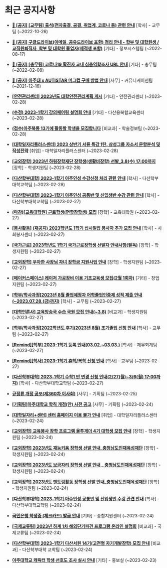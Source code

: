 # 최근 공지사항

* **[📌 [공지] [교무팀] 출석(전자출결, 공결, 취업계, 코로나 등) 관련 안내](http://ajou.ac.kr/kr/ajou/notice.do?mode=view&amp;articleNo=205552&amp;article.offset=0&amp;articleLimit=30)**
 [학사] - 교무팀 (~2022-10-26)

* **[📌 [공지] 구글드라이브(이메일, 공유드라이브 포함) 정리 안내 - 학부 및 대학원생 / 교직원퇴직자, 학부 및 대학원 졸업자(제적생 포함)](http://ajou.ac.kr/kr/ajou/notice.do?mode=view&amp;articleNo=202858&amp;article.offset=0&amp;articleLimit=30)**
 [기타] - 정보시스템팀 (~2022-08-17)

* **[📌 [공지] [총무팀] 코로나19 확진자 교내 심층역학조사 URL 안내](http://ajou.ac.kr/kr/ajou/notice.do?mode=view&amp;articleNo=180493&amp;article.offset=0&amp;articleLimit=30)**
 [기타] - 총무팀 (~2022-02-08)

* **[📌 [공지] 아주대 x AUTISTAR 머그컵 구매 방법 안내](http://ajou.ac.kr/kr/ajou/notice.do?mode=view&amp;articleNo=147976&amp;article.offset=0&amp;articleLimit=30)**
 [사무] - 커뮤니케이션팀 (~2021-12-16)

* **[[안전관리센터] 2023년도 대학안전관리계획 게시](http://ajou.ac.kr/kr/ajou/notice.do?mode=view&amp;articleNo=211219&amp;article.offset=0&amp;articleLimit=30)**
 [기타] - 안전관리센터 (~2023-02-28)

* **[(수정) 2023-1학기 강의페어링 설명회 안내](http://ajou.ac.kr/kr/ajou/notice.do?mode=view&amp;articleNo=211215&amp;article.offset=0&amp;articleLimit=30)**
 [기타] - 다산융복합교육센터 (~2023-02-28)

* **[(접수)아주북통 13기에 활동할 학생을 모집합니다](http://ajou.ac.kr/kr/ajou/notice.do?mode=view&amp;articleNo=211213&amp;article.offset=0&amp;articleLimit=30)**
 [비교과] - 학술정보팀 (~2023-02-28)

* **[[대학일자리플러스센터] 2023 상반기 서류 특강 1탄. 삼성그룹 자소서 문항분석 및 작성전략](http://ajou.ac.kr/kr/ajou/notice.do?mode=view&amp;articleNo=211208&amp;article.offset=0&amp;articleLimit=30)**
 [취업] - 대학일자리플러스센터 (~2023-02-28)

* **[[교외장학] 2023년 하림장학재단 장학생(생활비장학) 선발_3.8(수) 17:00까지](http://ajou.ac.kr/kr/ajou/notice.do?mode=view&amp;articleNo=211205&amp;article.offset=0&amp;articleLimit=30)**
 [장학] - 학생지원팀 (~2023-02-28)

* **[[다산학부대학] 2023-1학기 아주인성 수강신청 처리 관련 안내](http://ajou.ac.kr/kr/ajou/notice.do?mode=view&amp;articleNo=211200&amp;article.offset=0&amp;articleLimit=30)**
 [학사] - 다산학부대학교학팀 (~2023-02-28)

* **[[다산학부대학] 2023-1학기 아주인성 공통반 및 신입생반 수강 관련 안내](http://ajou.ac.kr/kr/ajou/notice.do?mode=view&amp;articleNo=211177&amp;article.offset=0&amp;articleLimit=30)**
 [학사] - 다산학부대학교학팀 (~2023-02-27)

* **[(마감)[교육대학원] 근로학생(면학장학생) 모집](http://ajou.ac.kr/kr/ajou/notice.do?mode=view&amp;articleNo=211161&amp;article.offset=0&amp;articleLimit=30)**
 [장학] - 교육대학원 (~2023-02-27)

* **[[봉사활동] (재공지) 2023학년도 1학기 십시일밥 봉사자 추가 모집 안내](http://ajou.ac.kr/kr/ajou/notice.do?mode=view&amp;articleNo=211159&amp;article.offset=0&amp;articleLimit=30)**
 [학사] - 사회봉사센터 (~2023-02-27)

* **[[국가근로] 2023학년도 1학기 국가근로장학생 선발자 안내사항(필독)](http://ajou.ac.kr/kr/ajou/notice.do?mode=view&amp;articleNo=211158&amp;article.offset=0&amp;articleLimit=30)**
 [장학] - 학생지원팀 (~2023-02-27)

* **[[교외장학] 우아한 사장님 자녀 장학금 지원사업 안내](http://ajou.ac.kr/kr/ajou/notice.do?mode=view&amp;articleNo=211153&amp;article.offset=0&amp;articleLimit=30)**
 [장학] - 학생지원팀 (~2023-02-27)

* **[[메이커스페이스] 레이저 가공장비 이용 기초교육생 모집(2월 1회차)](http://ajou.ac.kr/kr/ajou/notice.do?mode=view&amp;articleNo=211152&amp;article.offset=0&amp;articleLimit=30)**
 [기타] - 창업지원팀 (~2023-02-27)

* **[[학부/학사과정]2023년 8월 졸업예정자 어학졸업인증제 성적 제출 안내(~2023.07.28.(금)까지)](http://ajou.ac.kr/kr/ajou/notice.do?mode=view&amp;articleNo=211149&amp;article.offset=0&amp;articleLimit=30)**
 [학사] - 교무팀 (~2023-02-27)

* **[[대학언론사] 교육방송국 수습 국원 모집 안내(~3.8)](http://ajou.ac.kr/kr/ajou/notice.do?mode=view&amp;articleNo=211147&amp;article.offset=0&amp;articleLimit=30)**
 [비교과] - 학생지원팀 (~2023-02-27)

* **[[학부/학사과정]2022학년도 후기(2023년 8월) 조기졸업 신청 안내](http://ajou.ac.kr/kr/ajou/notice.do?mode=view&amp;articleNo=211146&amp;article.offset=0&amp;articleLimit=30)**
 [학사] - 교무팀 (~2023-02-27)

* **[[Remind][학부] 2023-1학기 등록 안내(03.02.~03.03.)](http://ajou.ac.kr/kr/ajou/notice.do?mode=view&amp;articleNo=211145&amp;article.offset=0&amp;articleLimit=30)**
 [학사] - 재무회계팀 (~2023-02-27)

* **[[Remind][학사] 2023-1학기 휴학/복학 신청 안내](http://ajou.ac.kr/kr/ajou/notice.do?mode=view&amp;articleNo=211143&amp;article.offset=0&amp;articleLimit=30)**
 [학사] - 교무팀 (~2023-02-27)

* **[[다산학부대학] 2023-1학기 수학1 반 변경 신청 안내(2/27(월)~3/6(월) 17:00까지)](http://ajou.ac.kr/kr/ajou/notice.do?mode=view&amp;articleNo=211138&amp;article.offset=0&amp;articleLimit=30)**
 [학사] - 다산학부대학교학팀 (~2023-02-27)

* **[규정류 개정 공포(제360차 이사회)](http://ajou.ac.kr/kr/ajou/notice.do?mode=view&amp;articleNo=211125&amp;article.offset=0&amp;articleLimit=30)**
 [사무] - 기획팀 (~2023-02-25)

* **[[기획팀]아주대학교 학칙 개정(안) 사전 공고](http://ajou.ac.kr/kr/ajou/notice.do?mode=view&amp;articleNo=211124&amp;article.offset=0&amp;articleLimit=30)**
 [사무] - 기획팀 (~2023-02-24)

* **[[대학일자리+센터] 센터 홈페이지 이용 불가 안내](http://ajou.ac.kr/kr/ajou/notice.do?mode=view&amp;articleNo=211123&amp;article.offset=0&amp;articleLimit=30)**
 [취업] - 대학일자리플러스센터 (~2023-02-24)

* **[[교외장학] 교육봉사 장학 프로그램 올투게더 4기 대학생 모집 안내](http://ajou.ac.kr/kr/ajou/notice.do?mode=view&amp;articleNo=211120&amp;article.offset=0&amp;articleLimit=30)**
 [장학] - 학생지원팀 (~2023-02-24)

* **[[교외장학] 2023년도 재능키움 장학생 선발 안내_충청남도인재육성재단](http://ajou.ac.kr/kr/ajou/notice.do?mode=view&amp;articleNo=211119&amp;article.offset=0&amp;articleLimit=30)**
 [장학] - 학생지원팀 (~2023-02-24)

* **[[교외장학] 2023년도 보금자리 장학생 선발 안내 _ 충청남도인재육성재단](http://ajou.ac.kr/kr/ajou/notice.do?mode=view&amp;articleNo=211118&amp;article.offset=0&amp;articleLimit=30)**
 [장학] - 학생지원팀 (~2023-02-24)

* **[[교외장학] 2023년도 멘토링활동 장학생 선발 안내_충청남도인재육성재단](http://ajou.ac.kr/kr/ajou/notice.do?mode=view&amp;articleNo=211117&amp;article.offset=0&amp;articleLimit=30)**
 [장학] - 학생지원팀 (~2023-02-24)

* **[[다산학부대학] 2023-1학기 아주인성 공통반 및 신입생반 수강 관련 안내](http://ajou.ac.kr/kr/ajou/notice.do?mode=view&amp;articleNo=211113&amp;article.offset=0&amp;articleLimit=30)**
 [학사] - 다산학부대학교학팀 (~2023-02-24)

* **[국민은행 학생증 (체크카드) 발급 안내](http://ajou.ac.kr/kr/ajou/notice.do?mode=view&amp;articleNo=211102&amp;article.offset=0&amp;articleLimit=30)**
 [기타] - 종합지원센터 (~2023-02-24)

* **[[국제교류팀] 2023년 하계 1차 해외단기파견 프로그램 온라인 설명회](http://ajou.ac.kr/kr/ajou/notice.do?mode=view&amp;articleNo=211095&amp;article.offset=0&amp;articleLimit=30)**
 [비교과] - 국제교류팀 (~2023-02-24)

* **[[다산학부대학] 2023-1학기 다산서원 14기(고전형 자기개발장학) 모집 안내](http://ajou.ac.kr/kr/ajou/notice.do?mode=view&amp;articleNo=211089&amp;article.offset=0&amp;articleLimit=30)**
 [비교과] - 다산학부대학 교학팀 (~2023-02-24)

* **[아주대학교 캐릭터 학생 선호도 조사 실시 안내](http://ajou.ac.kr/kr/ajou/notice.do?mode=view&amp;articleNo=211085&amp;article.offset=0&amp;articleLimit=30)**
 [기타] - 홍보실 (~2023-02-23)
